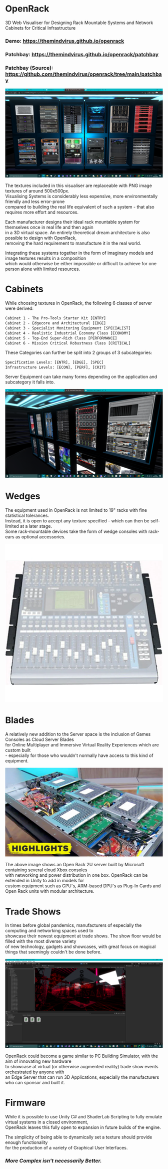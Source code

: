 # OpenRack
3D Web Visualiser for Designing Rack Mountable Systems and Network Cabinets for Critical Infrastructure

### Demo: https://themindvirus.github.io/openrack
### Patchbay: https://themindvirus.github.io/openrack/patchbay
### Patchbay (Source): https://github.com/themindvirus/openrack/tree/main/patchbay

![screenshot](/img/DOCS/screenshot.png)

The textures included in this visualiser are replaceable with PNG image textures of around 500x500px. \
Visualising Systems is considerably less expensive, more environmentally friendly and less error-prone \
compared to building the real life equivalent of such a system - that also requires more effort and resources.

Each manufacturer designs their ideal rack mountable system for themselves once in real life and then again \
in a 3D virtual space. An entirely theoretical dream architecture is also possible to design with OpenRack, \
removing the hard requirement to manufacture it in the real world.

Integrating these systems together in the form of imaginary models and image textures results in a composition \
which would otherwise be either impossible or difficult to achieve for one person alone with limited resources.

# Cabinets

While choosing textures in OpenRack, the following 6 classes of server were derived:
```
Cabinet 1 - The Pro-Tools Starter Kit [ENTRY]
Cabinet 2 - Edgecore and Architectural [EDGE]
Cabinet 3 - Specialist Monitoring Equipment [SPECIALIST]
Cabinet 4 - Realistic Industrial Economy Class [ECONOMY]
Cabinet 5 - Top-End Super-Rich Class [PERFORMANCE]
Cabinet 6 - Mission Critical Robustness Class [CRITICAL]
```
These Categories can further be split into 2 groups of 3 subcategories:
```
Specification Levels: [ENTR], [EDGE], [SPEC]
Infrastructure Levels: [ECON], [PERF], [CRIT]
```
Server Equipment can take many forms depending on the application and subcategory it falls into.

![screenshot2](/img/DOCS/screenshot2.png)

# Wedges

The equipment used in OpenRack is not limited to 19" racks with fine statistical tolerances. \
Instead, it is open to accept any texture specified - which can then be self-limited at a later stage. \
Some rack-mountable devices take the form of wedge consoles with rack-ears as optional accessories.

![wedge](/img/DOCS/wedgecomputing.png)

# Blades

A relatively new addition to the Server space is the inclusion of Games Consoles as Cloud Server Blades \
for Online Multiplayer and Immersive Virtual Reality Experiences which are custom built \
\- especially for those who wouldn't normally have access to this kind of equipment.

![openrack](/img/DOCS/openrack.png)

The above image shows an Open Rack 2U server built by Microsoft containing several cloud Xbox consoles \
with networking and power distribution in one box. OpenRack can be extended in Unity to add in models for \
custom equipment such as GPU's, ARM-based DPU's as Plug-In Cards and Open Rack units with modular architecture.

# Trade Shows

In times before global pandemics, manufacturers of especially the computing and networking spaces used to \
showcase their newest equipment at trade shows. The show floor would be filled with the most diverse variety \
of new technology, gadgets and showcases, with great focus on magical things that seemingly couldn't be done before.

![showfloor](/img/DOCS/showfloor.png)

OpenRack could become a game similar to PC Building Simulator, with the aim of innovating new hardware \
to showcase at virtual (or otherwise augmented reality) trade show events orchestrated by anyone with \
an Edge Server that can run 3D Applications, especially the manufacturers who can sponsor and built it.

# Firmware

While it is possible to use Unity C# and ShaderLab Scripting to fully emulate virtual systems in a closed environment, \
OpenRack leaves this fully open to expansion in future builds of the engine.

The simplicity of being able to dynamically set a texture should provide enough functionality \
for the production of a variety of Graphical User Interfaces.

### *More Complex isn't necessarily Better.*
